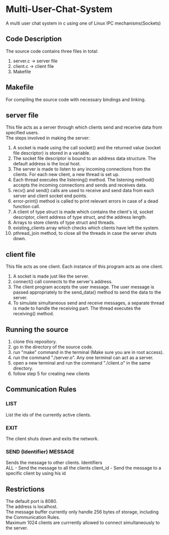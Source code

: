 # Multi-User-Chat-System
A multi user chat system in c using one of Linux IPC mechanisms(Sockets)

## Code Description
The source code contains three files in total:<br>
1) server.c -> server file
2) client.c -> client file
3) Makefile

## Makefile
For compiling the source code with necessary bindings and linking. 

## server file
This file acts as a server through which clients send and recerive data from specified users.<br>
The steps involved in making the server:<br>
1) A socket is made using the call socket() and the returned value (socket file descriptor) is stored in a variable.
2) The socket file descriptor is bound to an address data structure. The default address is the local host.
3) The server is made to listen to any incoming connections from the clients. For each new client, a new thread is set up.
4) Each thread executes the listening() method. The listening method() accepts the incoming connections and sends and receives data.
5) recv() and send() calls are used to receive and send data from each server and client socket end points.
6) error-print() method is called to print relevant errors in case of a dead function call.
7) A client of type struct is made which contains the client's id, socket descriptor, client address of type struct, and the address length.
8) Arrays to store clients of type struct and threads.
9) existing_clients array which checks which clients have left the system.
10) pthread_join method, to close all the threads in case the server shuts down.

## client file
This file acts as one client. Each instance of this program acts as one client.<br>
1) A socket is made just like the server.<br>
2) connect() call connects to the server's address.
3) The client program accepts the user message. The user message is passed appropriately to the send_data() method to send the data to the server.
4) To simulate simultaneous send and receive messages, a separate thread is made to handle the receiving part. The thread executes the receiving() method.

## Running the source
1) clone this repository.<br>
2) go in the directory of the source code.<br>
3) run "make" command in the terminal (Make sure you are in root access).<br>
4) run the command "./server.o". Any one terminal can act as a server.<br>
5) open a new terminal and run the command "./client.o" in the same directory.
6) follow step 5 for creating new clients

## Communication Rules

### LIST
List the ids of the currently active clients.

### EXIT
The client shuts down and exits the network.

### SEND (Identifier) MESSAGE
Sends the message to other clients.
Identifiers<br>
ALL - Send the message to all the clients
client_id - Send the message to a specific client by using his id

## Restrictions
The default port is 8080.<br>
The address is localhost.<br>
The message buffer currently only handle 256 bytes of storage, including the Communication Rules.<br>
Maximum 1024 clients are currrently allowed to connect simultaneously to the server.<br>


